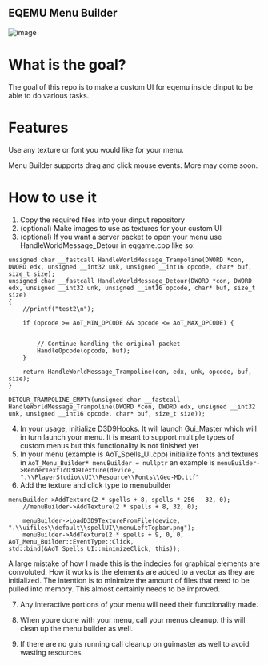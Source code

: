 ## EQEMU Menu Builder


![image](https://github.com/user-attachments/assets/2abdf202-82ab-43c5-8325-af8c32edee36)



# What is the goal?
The goal of this repo is to make a custom UI for eqemu inside dinput to be able to do various tasks.


# Features
Use any texture or font you would like for your menu.

Menu Builder supports drag and click mouse events. More may come soon.


# How to use it
1. Copy the required files into your dinput repository
2. (optional) Make images to use as textures for your custom UI
3. (optional) If you want a server packet to open your menu use HandleWorldMessage_Detour in eqgame.cpp like so:
```
unsigned char __fastcall HandleWorldMessage_Trampoline(DWORD *con, DWORD edx, unsigned __int32 unk, unsigned __int16 opcode, char* buf, size_t size);
unsigned char __fastcall HandleWorldMessage_Detour(DWORD *con, DWORD edx, unsigned __int32 unk, unsigned __int16 opcode, char* buf, size_t size)
{
	//printf("test2\n");

	if (opcode >= AoT_MIN_OPCODE && opcode <= AoT_MAX_OPCODE) {
		

		// Continue handling the original packet
		HandleOpcode(opcode, buf); 
	}

	return HandleWorldMessage_Trampoline(con, edx, unk, opcode, buf, size);
}

DETOUR_TRAMPOLINE_EMPTY(unsigned char __fastcall HandleWorldMessage_Trampoline(DWORD *con, DWORD edx, unsigned __int32 unk, unsigned __int16 opcode, char* buf, size_t size));

```
4. In your usage, initialize D3D9Hooks. It will launch Gui_Master which will in turn launch your menu. It is meant to support multiple types of custom menus but this functionality is not finished yet
5. In your menu (example is AoT_Spells_UI.cpp) initialize fonts and textures in `AoT_Menu_Builder* menuBuilder = nullptr` an example is `menuBuilder->RenderTextToD3D9Texture(device, ".\\PlayerStudio\\UI\\Resource\\Fonts\\Geo-MD.ttf"`
6. Add the texture and click type to menubuilder
```
menuBuilder->AddTexture(2 * spells + 8, spells * 256 - 32, 0);
    //menuBuilder->AddTexture(2 * spells + 8, 32, 0);

    menuBuilder->LoadD3D9TextureFromFile(device, ".\\uifiles\\default\\spellUI\\menuLeftTopbar.png");
    menuBuilder->AddTexture(2 * spells + 9, 0, 0, AoT_Menu_Builder::EventType::Click, std::bind(&AoT_Spells_UI::minimizeClick, this));
```
 A large mistake of how I made this is the indecies for graphical elements are convoluted. How it works is the elements are added to a vector as they are initialized. The intention is to minimize the amount of files that need to be pulled into memory. This almost certainly needs to be improved.

7. Any interactive portions of your menu will need their functionality made.

8. When youre done with your menu, call your menus cleanup. this will clean up the menu builder as well.

9. If there are no guis running call cleanup on guimaster as well to avoid wasting resources.

